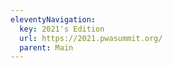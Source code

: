 ```yaml
---
eleventyNavigation:
  key: 2021's Edition
  url: https://2021.pwasummit.org/
  parent: Main
---
```

